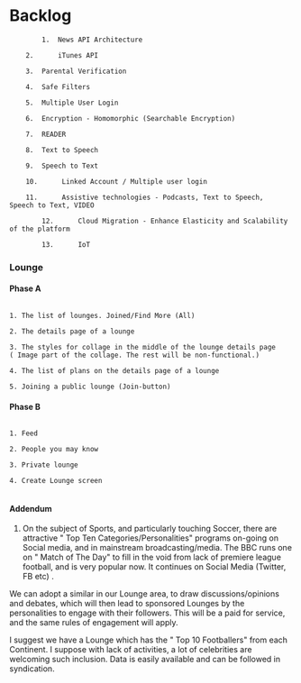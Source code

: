 # Backlog  



```
        1.	News API Architecture
	
	2.      iTunes API
  
	3.	Parental Verification
  
	4.	Safe Filters
  
	5.	Multiple User Login
  
	6.	Encryption - Homomorphic (Searchable Encryption)
  
	7.	READER
  
	8.	Text to Speech
  
	9.	Speech to Text
	
	10.      Linked Account / Multiple user login
	
	11.      Assistive technologies - Podcasts, Text to Speech, 
Speech to Text, VIDEO

        12.      Cloud Migration - Enhance Elasticity and Scalability 
of the platform

        13.      IoT 

  ```

### Lounge


#### Phase A

```

1. The list of lounges. Joined/Find More (All)

2. The details page of a lounge

3. The styles for collage in the middle of the lounge details page 
( Image part of the collage. The rest will be non-functional.) 

4. The list of plans on the details page of a lounge

5. Joining a public lounge (Join-button) 

```

#### Phase B 

```

1. Feed

2. People you may know

3. Private lounge

4. Create Lounge screen


```

#### Addendum

1. On the subject of Sports, and particularly touching Soccer, there are attractive " Top Ten Categories/Personalities" programs on-going on Social media, and in mainstream broadcasting/media. The BBC runs one on " Match of The Day" to fill in the void from lack of premiere league football, and is very popular now. It continues on Social Media (Twitter, FB etc) .

We can adopt a similar in our Lounge area, to draw discussions/opinions and debates, which will then lead to sponsored Lounges by the personalities to engage with their followers. This will be a paid for service, and the same rules of engagement will apply.

I suggest we have a Lounge which has  the " Top 10 Footballers" from each Continent. I suppose with lack of activities, a lot of celebrities are welcoming such inclusion. Data is easily available and can be followed in syndication.
